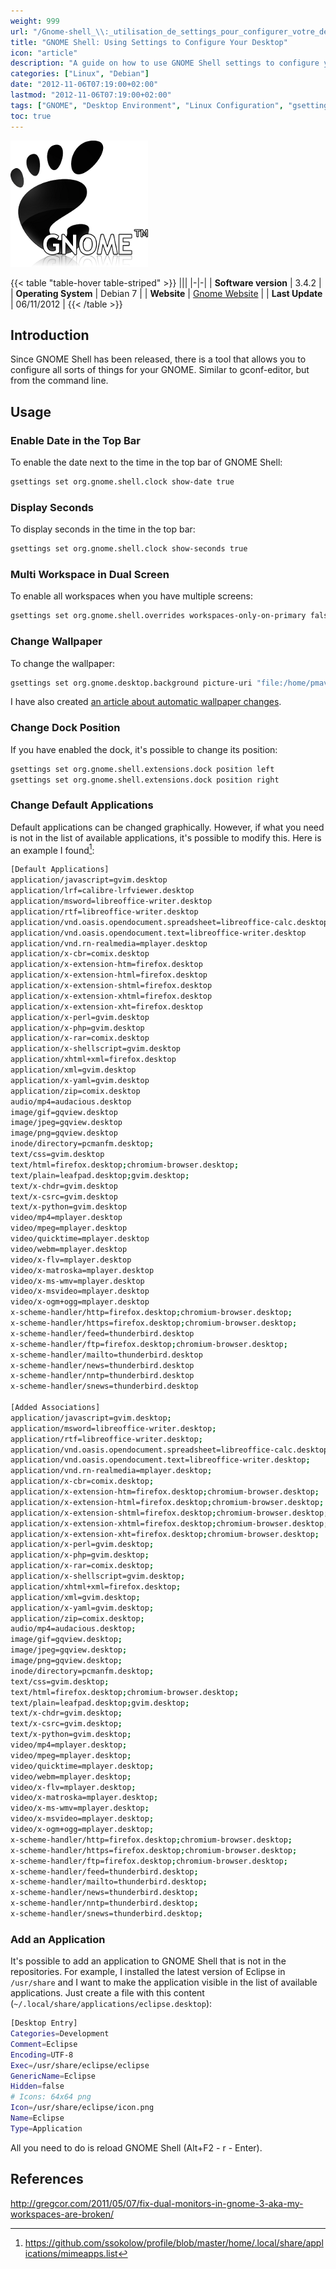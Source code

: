 ```yaml
---
weight: 999
url: "/Gnome-shell_\\:_utilisation_de_settings_pour_configurer_votre_desktop/"
title: "GNOME Shell: Using Settings to Configure Your Desktop"
icon: "article"
description: "A guide on how to use GNOME Shell settings to configure your desktop environment, including showing date/time, workspace settings, changing backgrounds and more."
categories: ["Linux", "Debian"]
date: "2012-11-06T07:19:00+02:00"
lastmod: "2012-11-06T07:19:00+02:00"
tags: ["GNOME", "Desktop Environment", "Linux Configuration", "gsettings"]
toc: true
---
```


![Gnome](/images/gnome.png)

{{< table "table-hover table-striped" >}}
|||
|-|-|
| **Software version** | 3.4.2 |
| **Operating System** | Debian 7 |
| **Website** | [Gnome Website](https://www.gnome.org/) |
| **Last Update** | 06/11/2012 |
{{< /table >}}

## Introduction

Since GNOME Shell has been released, there is a tool that allows you to configure all sorts of things for your GNOME. Similar to gconf-editor, but from the command line.

## Usage

### Enable Date in the Top Bar

To enable the date next to the time in the top bar of GNOME Shell:

```bash
gsettings set org.gnome.shell.clock show-date true
```

### Display Seconds

To display seconds in the time in the top bar:

```bash
gsettings set org.gnome.shell.clock show-seconds true
```

### Multi Workspace in Dual Screen

To enable all workspaces when you have multiple screens:

```bash
gsettings set org.gnome.shell.overrides workspaces-only-on-primary false
```

### Change Wallpaper

To change the wallpaper:

```bash
gsettings set org.gnome.desktop.background picture-uri "file:/home/pmavro/Images/wallpaper.png"
```

I have also created [an article about automatic wallpaper changes](/Gnome-shell_\:_changement_automatique_de_fond_d'écran/).

### Change Dock Position

If you have enabled the dock, it's possible to change its position:

```bash
gsettings set org.gnome.shell.extensions.dock position left
gsettings set org.gnome.shell.extensions.dock position right
```

### Change Default Applications

Default applications can be changed graphically. However, if what you need is not in the list of available applications, it's possible to modify this. Here is an example I found[^1]:

```bash
[Default Applications]
application/javascript=gvim.desktop
application/lrf=calibre-lrfviewer.desktop
application/msword=libreoffice-writer.desktop
application/rtf=libreoffice-writer.desktop
application/vnd.oasis.opendocument.spreadsheet=libreoffice-calc.desktop
application/vnd.oasis.opendocument.text=libreoffice-writer.desktop
application/vnd.rn-realmedia=mplayer.desktop
application/x-cbr=comix.desktop
application/x-extension-htm=firefox.desktop
application/x-extension-html=firefox.desktop
application/x-extension-shtml=firefox.desktop
application/x-extension-xhtml=firefox.desktop
application/x-extension-xht=firefox.desktop
application/x-perl=gvim.desktop
application/x-php=gvim.desktop
application/x-rar=comix.desktop
application/x-shellscript=gvim.desktop
application/xhtml+xml=firefox.desktop
application/xml=gvim.desktop
application/x-yaml=gvim.desktop
application/zip=comix.desktop
audio/mp4=audacious.desktop
image/gif=gqview.desktop
image/jpeg=gqview.desktop
image/png=gqview.desktop
inode/directory=pcmanfm.desktop;
text/css=gvim.desktop
text/html=firefox.desktop;chromium-browser.desktop;
text/plain=leafpad.desktop;gvim.desktop;
text/x-chdr=gvim.desktop
text/x-csrc=gvim.desktop
text/x-python=gvim.desktop
video/mp4=mplayer.desktop
video/mpeg=mplayer.desktop
video/quicktime=mplayer.desktop
video/webm=mplayer.desktop
video/x-flv=mplayer.desktop
video/x-matroska=mplayer.desktop
video/x-ms-wmv=mplayer.desktop
video/x-msvideo=mplayer.desktop
video/x-ogm+ogg=mplayer.desktop
x-scheme-handler/http=firefox.desktop;chromium-browser.desktop;
x-scheme-handler/https=firefox.desktop;chromium-browser.desktop;
x-scheme-handler/feed=thunderbird.desktop
x-scheme-handler/ftp=firefox.desktop;chromium-browser.desktop;
x-scheme-handler/mailto=thunderbird.desktop
x-scheme-handler/news=thunderbird.desktop
x-scheme-handler/nntp=thunderbird.desktop
x-scheme-handler/snews=thunderbird.desktop

[Added Associations]
application/javascript=gvim.desktop;
application/msword=libreoffice-writer.desktop;
application/rtf=libreoffice-writer.desktop;
application/vnd.oasis.opendocument.spreadsheet=libreoffice-calc.desktop;
application/vnd.oasis.opendocument.text=libreoffice-writer.desktop;
application/vnd.rn-realmedia=mplayer.desktop;
application/x-cbr=comix.desktop;
application/x-extension-htm=firefox.desktop;chromium-browser.desktop;
application/x-extension-html=firefox.desktop;chromium-browser.desktop;
application/x-extension-shtml=firefox.desktop;chromium-browser.desktop;
application/x-extension-xhtml=firefox.desktop;chromium-browser.desktop;
application/x-extension-xht=firefox.desktop;chromium-browser.desktop;
application/x-perl=gvim.desktop;
application/x-php=gvim.desktop;
application/x-rar=comix.desktop;
application/x-shellscript=gvim.desktop;
application/xhtml+xml=firefox.desktop;
application/xml=gvim.desktop;
application/x-yaml=gvim.desktop;
application/zip=comix.desktop;
audio/mp4=audacious.desktop;
image/gif=gqview.desktop;
image/jpeg=gqview.desktop;
image/png=gqview.desktop;
inode/directory=pcmanfm.desktop;
text/css=gvim.desktop;
text/html=firefox.desktop;chromium-browser.desktop;
text/plain=leafpad.desktop;gvim.desktop;
text/x-chdr=gvim.desktop;
text/x-csrc=gvim.desktop;
text/x-python=gvim.desktop;
video/mp4=mplayer.desktop;
video/mpeg=mplayer.desktop;
video/quicktime=mplayer.desktop;
video/webm=mplayer.desktop;
video/x-flv=mplayer.desktop;
video/x-matroska=mplayer.desktop;
video/x-ms-wmv=mplayer.desktop;
video/x-msvideo=mplayer.desktop;
video/x-ogm+ogg=mplayer.desktop;
x-scheme-handler/http=firefox.desktop;chromium-browser.desktop;
x-scheme-handler/https=firefox.desktop;chromium-browser.desktop;
x-scheme-handler/ftp=firefox.desktop;chromium-browser.desktop;
x-scheme-handler/feed=thunderbird.desktop;
x-scheme-handler/mailto=thunderbird.desktop;
x-scheme-handler/news=thunderbird.desktop;
x-scheme-handler/nntp=thunderbird.desktop;
x-scheme-handler/snews=thunderbird.desktop;
```

### Add an Application

It's possible to add an application to GNOME Shell that is not in the repositories. For example, I installed the latest version of Eclipse in `/usr/share` and I want to make the application visible in the list of available applications. Just create a file with this content (`~/.local/share/applications/eclipse.desktop`):

```bash
[Desktop Entry]
Categories=Development
Comment=Eclipse
Encoding=UTF-8
Exec=/usr/share/eclipse/eclipse
GenericName=Eclipse
Hidden=false
# Icons: 64x64 png
Icon=/usr/share/eclipse/icon.png
Name=Eclipse
Type=Application
```

All you need to do is reload GNOME Shell (Alt+F2 - r - Enter).

## References

http://gregcor.com/2011/05/07/fix-dual-monitors-in-gnome-3-aka-my-workspaces-are-broken/

[^1]: https://github.com/ssokolow/profile/blob/master/home/.local/share/applications/mimeapps.list